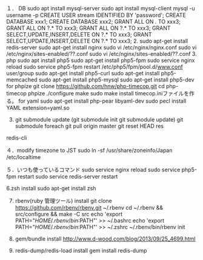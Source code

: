 １． DB
sudo apt install mysql-server
sudo apt install mysql-client
mysql -u username -p
CREATE USER stream IDENTIFIED BY 'password';
CREATE DATABASE xxx1;
CREATE DATABASE xxx2;
GRANT ALL ON *.* TO xxx3;
GRANT ALL ON ?.* TO xxx3;
GRANT ALL ON ?.* TO xxx3;
GRANT SELECT,UPDATE,INSERT,DELETE ON ?.* TO xxx3;
GRANT SELECT,UPDATE,INSERT,DELETE ON ?.* TO xxx3;
2.
sudo apt-get install redis-server
sudo apt-get install nginx
sudo vi /etc/nginx/nginx.conf
sudo vi /etc/nginx/sites-enabled/??.conf
sudo vi /etc/nginx/sites-enabled/??.conf
3. php
sudo apt install php5
sudo apt-get install php5-fpm
sudo service nginx reload
sudo service php5-fpm restart
/etc/php5/fpm/pool.d/www.conf user/group
sudo apt-get install php5-curl
sudo apt-get install php5-memcached
sudo apt-get install php5-mysql
sudo apt-get install php5-dev for phpize
git clone https://github.com/hnw/php-timecop.git
cd php-timecop
phpize
./configure
make
sudo make install
timecop.iniファイルを作る。
for yaml
sudo apt-get install php-pear libyaml-dev
sudo pecl install YAML
extension=yaml.so
 
3. git submodule update
(git submodule init
git submodule update) 
git submodule foreach git pull origin master
git reset HEAD res
 
redis-cli
 
４．modify timezone to JST
sudo ln -sf /usr/share/zoneinfo/Japan /etc/localtime
 
５．いつも使っているコマンド
sudo service nginx reload
sudo service php5-fpm restart
sudo service redis-server restart
 
6.zsh install
sudo apt-get install zsh
 
7. rbenv(ruby 管理ツール) install
git clone https://github.com/rbenv/rbenv.git ~/.rbenv
cd ~/.rbenv && src/configure && make -C src
echo 'export PATH="$HOME/.rbenv/bin:$PATH"' >> ~/.bashrc
echo 'export PATH="$HOME/.rbenv/bin:$PATH"' >> ~/.zshrc
~/.rbenv/bin/rbenv init
 
8. gem/bundle install
http://www.d-wood.com/blog/2013/09/25_4699.html
 
9. redis-dump/redis-load install
gem install redis-dump
